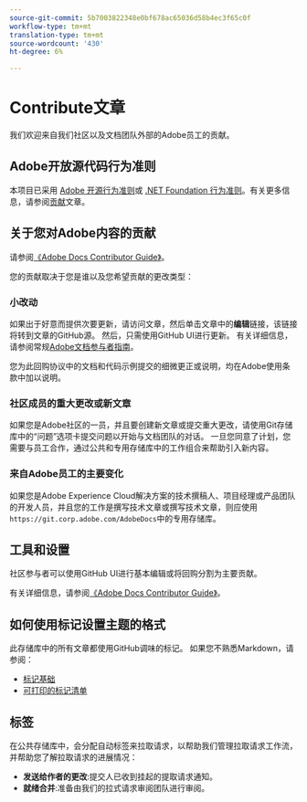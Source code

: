 ```yaml
---
source-git-commit: 5b7003822348e0bf678ac65036d58b4ec3f65c0f
workflow-type: tm+mt
translation-type: tm+mt
source-wordcount: '430'
ht-degree: 6%

---
```

# Contribute文章

我们欢迎来自我们社区以及文档团队外部的Adobe员工的贡献。

## Adobe开放源代码行为准则

本项目已采用 [Adobe 开源行为准则](code-of-conduct.md)或 [.NET Foundation 行为准则](https://dotnetfoundation.org/code-of-conduct)。有关更多信息，请参阅[贡献](contributing.md)文章。

## 关于您对Adobe内容的贡献

请参阅[《Adobe Docs Contributor Guide》](https://docs.adobe.com/content/help/en/contributor/contributor-guide/introduction.html)。

您的贡献取决于您是谁以及您希望贡献的更改类型：

### 小改动

如果出于好意而提供次要更新，请访问文章，然后单击文章中的&#x200B;**编辑**&#x200B;链接，该链接将转到文章的GitHub源。 然后，只需使用GitHub UI进行更新。 有关详细信息，请参阅常规[Adobe文档参与者指南](https://docs.adobe.com/content/help/en/contributor/contributor-guide/introduction.html)。

您为此回购协议中的文档和代码示例提交的细微更正或说明，均在Adobe使用条款中加以说明。

### 社区成员的重大更改或新文章

如果您是Adobe社区的一员，并且要创建新文章或提交重大更改，请使用Git存储库中的“问题”选项卡提交问题以开始与文档团队的对话。 一旦您同意了计划，您需要与员工合作，通过公共和专用存储库中的工作组合来帮助引入新内容。

<!--
If you submit a pull request with significant changes to documentation and code examples, you'll see a message in the pull request asking you to submit an online contribution license agreement (CLA). We need you to complete the online form before we can review your pull request.
-->

### 来自Adobe员工的主要变化

如果您是Adobe Experience Cloud解决方案的技术撰稿人、项目经理或产品团队的开发人员，并且您的工作是撰写技术文章或撰写技术文章，则应使用`https://git.corp.adobe.com/AdobeDocs`中的专用存储库。

<!--Employees from other parts of the Adobe world should use the public repo for minor updates.-->

## 工具和设置

社区参与者可以使用GitHub UI进行基本编辑或将回购分割为主要贡献。

有关详细信息，请参阅[《Adobe Docs Contributor Guide》](https://docs.adobe.com/content/help/en/contributor/contributor-guide/introduction.html)。

## 如何使用标记设置主题的格式

此存储库中的所有文章都使用GitHub调味的标记。 如果您不熟悉Markdown，请参阅：

* [标记基础](https://help.github.com/articles/getting-started-with-writing-and-formatting-on-github/)
* [可打印的标记清单](https://guides.github.com/pdfs/markdown-cheatsheet-online.pdf)

## 标签

在公共存储库中，会分配自动标签来拉取请求，以帮助我们管理拉取请求工作流，并帮助您了解拉取请求的进展情况：

* **发送给作者的更改**:提交人已收到挂起的提取请求通知。
* **就绪合并**:准备由我们的拉式请求审阅团队进行审阅。
